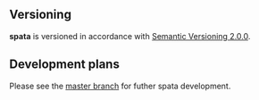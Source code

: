 Versioning
----------

**spata** is versioned in accordance with [Semantic Versioning 2.0.0](https://semver.org/spec/v2.0.0.html).

Development plans
-----------------

Please see the [master branch](https://github.com/fingo/spata/tree/master) for futher spata development.
